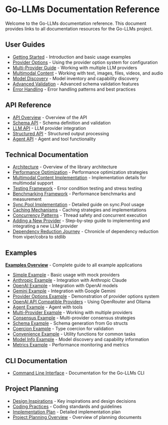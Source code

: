 # Go-LLMs Documentation Reference

Welcome to the Go-LLMs documentation reference. This document provides links to all documentation resources for the Go-LLMs project.

## User Guides

- [Getting Started](/docs/user-guide/getting-started.md) - Introduction and basic usage examples
- [Provider Options](/docs/user-guide/provider-options.md) - Using the provider option system for configuration
- [Multi-Provider Guide](/docs/user-guide/multi-provider.md) - Working with multiple LLM providers
- [Multimodal Content](/docs/user-guide/multimodal-content.md) - Working with text, images, files, videos, and audio
- [Model Discovery](/docs/user-guide/model-discovery.md) - Model inventory and capability discovery
- [Advanced Validation](/docs/user-guide/advanced-validation.md) - Advanced schema validation features
- [Error Handling](/docs/user-guide/error-handling.md) - Error handling patterns and best practices

## API Reference

- [API Overview](/docs/api/README.md) - Overview of the API
- [Schema API](/docs/api/schema.md) - Schema definition and validation
- [LLM API](/docs/api/llm.md) - LLM provider integration
- [Structured API](/docs/api/structured.md) - Structured output processing
- [Agent API](/docs/api/agent.md) - Agent and tool functionality

## Technical Documentation

- [Architecture](/docs/technical/architecture.md) - Overview of the library architecture
- [Performance Optimization](/docs/technical/performance.md) - Performance optimization strategies
- [Multimodal Content Implementation](/docs/technical/multimodal-content.md) - Implementation details for multimodal support
- [Testing Framework](/docs/technical/testing.md) - Error condition testing and stress testing
- [Benchmarking Framework](/docs/technical/benchmarks.md) - Performance benchmarks and measurement
- [Sync.Pool Implementation](/docs/technical/sync-pool.md) - Detailed guide on sync.Pool usage
- [Caching Mechanisms](/docs/technical/caching.md) - Caching strategies and implementations
- [Concurrency Patterns](/docs/technical/concurrency.md) - Thread safety and concurrent execution
- [Adding a New Provider](/docs/technical/new-provider.md) - Step-by-step guide to implementing and integrating a new LLM provider
- [Dependency Reduction Journey](/docs/technical/dependency_reduction.md) - Chronicle of dependency reduction from viper/cobra to stdlib

## Examples

**[Examples Overview](/cmd/examples/README.md)** - Complete guide to all example applications

- [Simple Example](/cmd/examples/simple/README.md) - Basic usage with mock providers
- [Anthropic Example](/cmd/examples/anthropic/README.md) - Integration with Anthropic Claude
- [OpenAI Example](/cmd/examples/openai/README.md) - Integration with OpenAI models
- [Gemini Example](/cmd/examples/gemini/README.md) - Integration with Google Gemini
- [Provider Options Example](/cmd/examples/provider_options/README.md) - Demonstration of provider options system
- [OpenAI API Compatible Providers](/cmd/examples/openai_api_compatible_providers/README.md) - Using OpenRouter and Ollama
- [Agent Example](/cmd/examples/agent/README.md) - Agent with tools
- [Multi-Provider Example](/cmd/examples/multi/README.md) - Working with multiple providers
- [Consensus Example](/cmd/examples/consensus/README.md) - Multi-provider consensus strategies
- [Schema Example](/cmd/examples/schema/README.md) - Schema generation from Go structs
- [Coercion Example](/cmd/examples/coercion/README.md) - Type coercion for validation
- [Convenience Example](/cmd/examples/convenience/README.md) - Utility functions for common tasks
- [Model Info Example](/cmd/examples/modelinfo/README.md) - Model discovery and capability information
- [Metrics Example](/cmd/examples/metrics/README.md) - Performance monitoring and metrics

## CLI Documentation

- [Command Line Interface](/cmd/README.md) - Documentation for the Go-LLMs CLI

## Project Planning

- [Design Inspirations](/docs/plan/design-inspirations.md) - Key inspirations and design decisions
- [Coding Practices](/docs/plan/coding-practices.md) - Coding standards and guidelines
- [Implementation Plan](/docs/plan/implementation-plan.md) - Detailed implementation plan
- [Project Planning Overview](/docs/plan/README.md) - Overview of planning documents